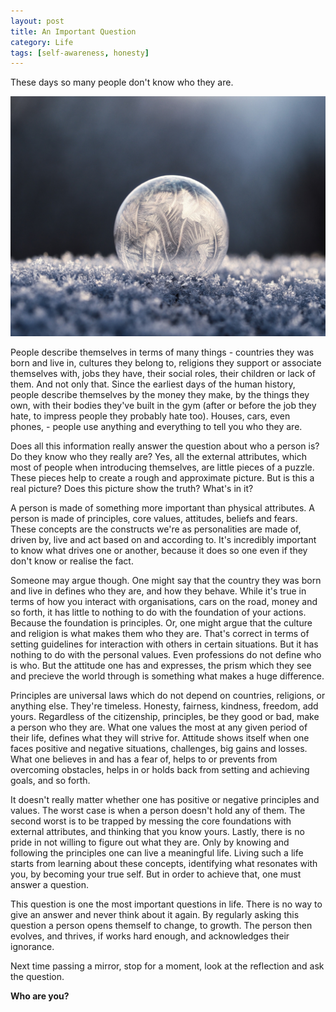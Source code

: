 ```yaml
---
layout: post
title: An Important Question
category: Life
tags: [self-awareness, honesty]
---
```



These days so many people don't know who they are.

<!--more-->

![](/assets/frozen-drop.jpg)

People describe themselves in terms of many things - countries they was born and live in, cultures they belong to, religions they support or associate themselves with, jobs they have, their social roles, their children or lack of them. And not only that. Since the earliest days of the human history, people describe themselves by the money they make, by the things they own, with their bodies they've built in the gym (after or before the job they hate, to impress people they probably hate too). Houses, cars, even phones, - people use anything and everything to tell you who they are.

Does all this information really answer the question about who a person is? Do they know who they really are? Yes, all the external attributes, which most of people when introducing themselves, are little pieces of a puzzle. These pieces help to create a rough and approximate picture. But is this a real picture? Does this picture show the truth? What's in it?

A person is made of something more important than physical attributes. A person is made of principles, core values, attitudes, beliefs and fears. These concepts are the constructs we're as personalities are made of, driven by, live and act based on and according to. It's incredibly important to know what drives one or another, because it does so one even if they don't know or realise the fact.

Someone may argue though. One might say that the country they was born and live in defines who they are, and how they behave. While it's true in terms of how you interact with organisations, cars on the road, money and so forth, it has little to nothing to do with the foundation of your actions. Because the foundation is principles. Or, one might argue that the culture and religion is what makes them who they are. That's correct in terms of setting guidelines for interaction with others in certain situations. But it has nothing to do with the personal values. Even professions do not define who is who. But the attitude one has and expresses, the prism which they see and precieve the world through is something what makes a huge difference.

Principles are universal laws which do not depend on countries, religions, or anything else. They're timeless. Honesty, fairness, kindness, freedom, add yours. Regardless of the citizenship, principles, be they good or bad, make a person who they are. What one values the most at any given period of their life, defines what they will strive for. Attitude shows itself when one faces positive and negative situations, challenges, big gains and losses. What one believes in and has a fear of, helps to or prevents from overcoming obstacles, helps in or holds back from setting and achieving goals, and so forth.

It doesn't really matter whether one has positive or negative principles and values. The worst case is when a person doesn't hold any of them. The second worst is to be trapped by messing the core foundations with external attributes, and thinking that you know yours. Lastly, there is no pride in not willing to figure out what they are. Only by knowing and following the principles one can live a meaningful life. Living such a life starts from learning about these concepts, identifying what resonates with you, by becoming your true self. But in order to achieve that, one must answer a question.

This question is one the most important questions in life. There is no way to give an answer and never think about it again. By regularly asking this question a person opens themself to change, to growth. The person then evolves, and thrives, if works hard enough, and acknowledges their ignorance.

Next time passing a mirror, stop for a moment, look at the reflection and ask the question.

**Who are you?**
